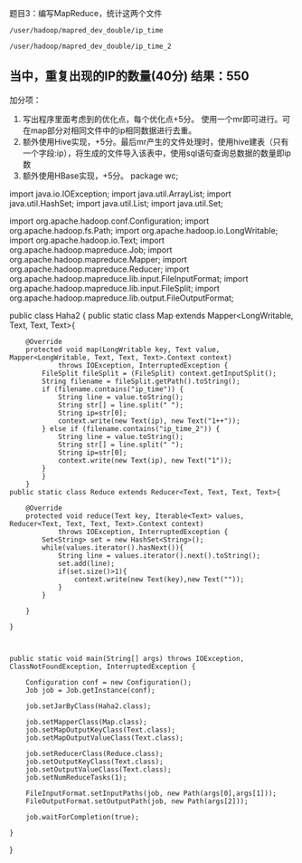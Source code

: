 题目3：编写MapReduce，统计这两个文件

`/user/hadoop/mapred_dev_double/ip_time`

`/user/hadoop/mapred_dev_double/ip_time_2`

当中，重复出现的IP的数量(40分)
结果：550
---
加分项：

1. 写出程序里面考虑到的优化点，每个优化点+5分。
 使用一个mr即可进行。可在map部分对相同文件中的ip相同数据进行去重。
2. 额外使用Hive实现，+5分。最后mr产生的文件处理时，使用hive建表（只有一个字段:ip），将生成的文件导入该表中，使用sql语句查询总数据的数量即ip数
3. 额外使用HBase实现，+5分。
package wc;

import java.io.IOException;
import java.util.ArrayList;
import java.util.HashSet;
import java.util.List;
import java.util.Set;

import org.apache.hadoop.conf.Configuration;
import org.apache.hadoop.fs.Path;
import org.apache.hadoop.io.LongWritable;
import org.apache.hadoop.io.Text;
import org.apache.hadoop.mapreduce.Job;
import org.apache.hadoop.mapreduce.Mapper;
import org.apache.hadoop.mapreduce.Reducer;
import org.apache.hadoop.mapreduce.lib.input.FileInputFormat;
import org.apache.hadoop.mapreduce.lib.input.FileSplit;
import org.apache.hadoop.mapreduce.lib.output.FileOutputFormat;


public class Haha2 {
	public static class Map extends Mapper<LongWritable, Text, Text, Text>{

		@Override
		protected void map(LongWritable key, Text value, Mapper<LongWritable, Text, Text, Text>.Context context)
				throws IOException, InterruptedException {
			FileSplit fileSplit = (FileSplit) context.getInputSplit();
			String filename = fileSplit.getPath().toString(); 
			if (filename.contains("ip_time")) {
				String line = value.toString();
				String str[] = line.split(" ");
				String ip=str[0];
				context.write(new Text(ip), new Text("1++"));
			} else if (filename.contains("ip_time_2")) {
				String line = value.toString();
				String str[] = line.split(" ");
				String ip=str[0];
				context.write(new Text(ip), new Text("1"));
			}				
			}
		}
	public static class Reduce extends Reducer<Text, Text, Text, Text>{

		@Override
		protected void reduce(Text key, Iterable<Text> values, Reducer<Text, Text, Text, Text>.Context context)
				throws IOException, InterruptedException {
			Set<String> set = new HashSet<String>();
			while(values.iterator().hasNext()){
				String line = values.iterator().next().toString();
				set.add(line);
				if(set.size()>1){
					context.write(new Text(key),new Text(""));
				}
			}

		}
		
	}
	


	public static void main(String[] args) throws IOException, ClassNotFoundException, InterruptedException {
		
		Configuration conf = new Configuration();
		Job job = Job.getInstance(conf);
		
		job.setJarByClass(Haha2.class);
		
		job.setMapperClass(Map.class);
		job.setMapOutputKeyClass(Text.class);
		job.setMapOutputValueClass(Text.class);

		job.setReducerClass(Reduce.class);
		job.setOutputKeyClass(Text.class);
		job.setOutputValueClass(Text.class);
		job.setNumReduceTasks(1);
		
		FileInputFormat.setInputPaths(job, new Path(args[0],args[1]));
		FileOutputFormat.setOutputPath(job, new Path(args[2]));
		
		job.waitForCompletion(true);

	}

}


